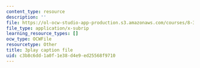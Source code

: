 ```yaml
---
content_type: resource
description: ''
file: https://ol-ocw-studio-app-production.s3.amazonaws.com/courses/8-333-statistical-mechanics-i-statistical-mechanics-of-particles-fall-2013/c3b8c6dd1a0f1e38d4e9ed25568f9710_l2Q31eoy_rY.srt
file_type: application/x-subrip
learning_resource_types: []
ocw_type: OCWFile
resourcetype: Other
title: 3play caption file
uid: c3b8c6dd-1a0f-1e38-d4e9-ed25568f9710
---
```

